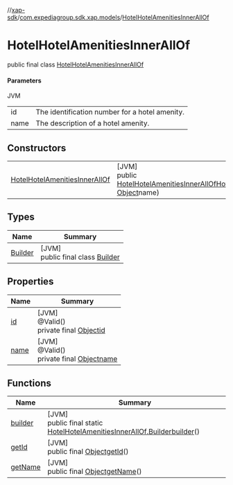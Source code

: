 //[xap-sdk](../../../index.md)/[com.expediagroup.sdk.xap.models](../index.md)/[HotelHotelAmenitiesInnerAllOf](index.md)

# HotelHotelAmenitiesInnerAllOf

public final class [HotelHotelAmenitiesInnerAllOf](index.md)

#### Parameters

JVM

| | |
|---|---|
| id | The identification number for a hotel amenity. |
| name | The description of a hotel amenity. |

## Constructors

| | |
|---|---|
| [HotelHotelAmenitiesInnerAllOf](-hotel-hotel-amenities-inner-all-of.md) | [JVM]<br>public [HotelHotelAmenitiesInnerAllOf](index.md)[HotelHotelAmenitiesInnerAllOf](-hotel-hotel-amenities-inner-all-of.md)([Object](https://docs.oracle.com/javase/8/docs/api/java/lang/Object.html)id, [Object](https://docs.oracle.com/javase/8/docs/api/java/lang/Object.html)name) |

## Types

| Name | Summary |
|---|---|
| [Builder](-builder/index.md) | [JVM]<br>public final class [Builder](-builder/index.md) |

## Properties

| Name | Summary |
|---|---|
| [id](index.md#-1852193512%2FProperties%2F699445674) | [JVM]<br>@Valid()<br>private final [Object](https://docs.oracle.com/javase/8/docs/api/java/lang/Object.html)[id](index.md#-1852193512%2FProperties%2F699445674) |
| [name](index.md#-940234712%2FProperties%2F699445674) | [JVM]<br>@Valid()<br>private final [Object](https://docs.oracle.com/javase/8/docs/api/java/lang/Object.html)[name](index.md#-940234712%2FProperties%2F699445674) |

## Functions

| Name | Summary |
|---|---|
| [builder](builder.md) | [JVM]<br>public final static [HotelHotelAmenitiesInnerAllOf.Builder](-builder/index.md)[builder](builder.md)() |
| [getId](get-id.md) | [JVM]<br>public final [Object](https://docs.oracle.com/javase/8/docs/api/java/lang/Object.html)[getId](get-id.md)() |
| [getName](get-name.md) | [JVM]<br>public final [Object](https://docs.oracle.com/javase/8/docs/api/java/lang/Object.html)[getName](get-name.md)() |
